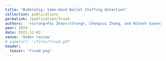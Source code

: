 ```yaml
---
title: "BubbleSig: Same-Hand Ballot Stuffing Detection"
collection: publications
permalink: /publication/fruad
authors:  '<strong>Fei Zhao</strong>, Chengcui Zhang, and Nitesh Saxena'
year: 2024
date: 2023-12-03 
venue: 'Under review'
# paperurl: '/files/fruad.pdf'
header:
  teaser: "fruad.png"
---
```



